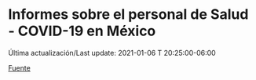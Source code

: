 # Informes sobre el personal de Salud - COVID-19 en México
 
Última actualización/Last update: 2021-01-06 T 20:25:00-06:00

 [Fuente](https://www.gob.mx/salud/documentos/informes-sobre-el-personal-de-salud-covid-19-en-mexico)
